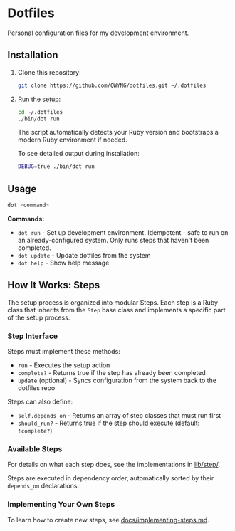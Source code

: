 # Dotfiles

Personal configuration files for my development environment.

## Installation

1. Clone this repository:
   ```bash
   git clone https://github.com/QWYNG/dotfiles.git ~/.dotfiles
   ```

2. Run the setup:
   ```bash
   cd ~/.dotfiles
   ./bin/dot run
   ```

   The script automatically detects your Ruby version and bootstraps a modern Ruby environment if needed.

   To see detailed output during installation:
   ```bash
   DEBUG=true ./bin/dot run
   ```

## Usage

```bash
dot <command>
```

**Commands:**
- `dot run` - Set up development environment. Idempotent - safe to run on an already-configured system. Only runs steps that haven't been completed.
- `dot update` - Update dotfiles from the system
- `dot help` - Show help message

## How It Works: Steps

The setup process is organized into modular Steps. Each step is a Ruby class that inherits from the `Step` base class and implements a specific part of the setup process.

### Step Interface

Steps must implement these methods:

- `run` - Executes the setup action
- `complete?` - Returns true if the step has already been completed
- `update` (optional) - Syncs configuration from the system back to the dotfiles repo

Steps can also define:

- `self.depends_on` - Returns an array of step classes that must run first
- `should_run?` - Returns true if the step should execute (default: `!complete?`)

### Available Steps

For details on what each step does, see the implementations in [lib/step/](lib/step/).

Steps are executed in dependency order, automatically sorted by their `depends_on` declarations.

### Implementing Your Own Steps

To learn how to create new steps, see [docs/implementing-steps.md](docs/implementing-steps.md).
